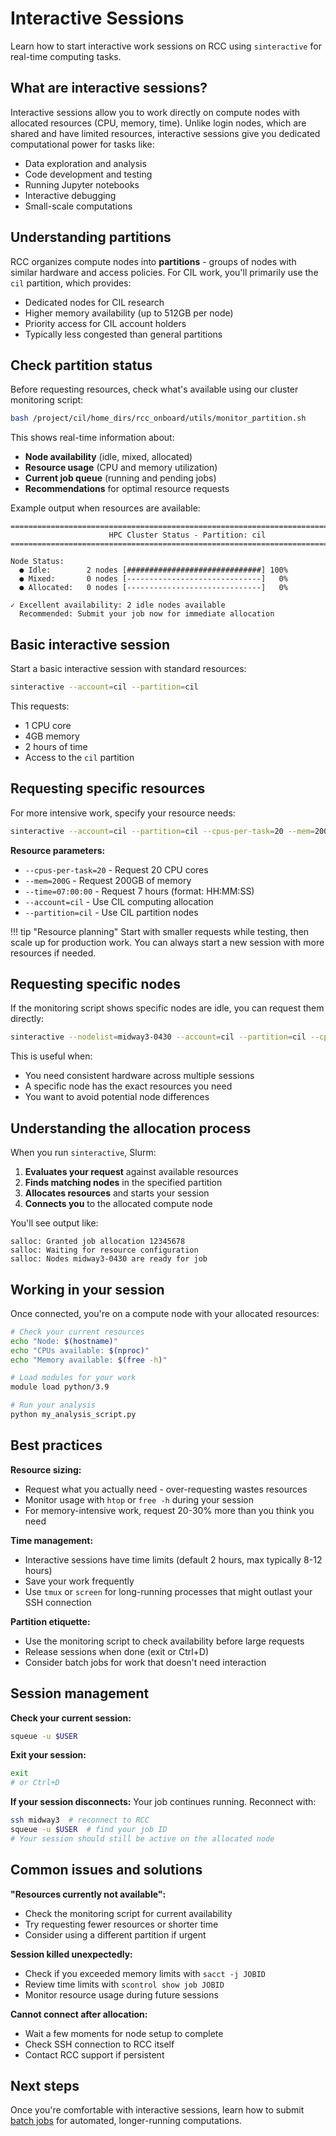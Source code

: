 # Interactive Sessions

Learn how to start interactive work sessions on RCC using `sinteractive` for real-time computing tasks.

## What are interactive sessions?

Interactive sessions allow you to work directly on compute nodes with allocated resources (CPU, memory, time). Unlike login nodes, which are shared and have limited resources, interactive sessions give you dedicated computational power for tasks like:

- Data exploration and analysis
- Code development and testing
- Running Jupyter notebooks
- Interactive debugging
- Small-scale computations

## Understanding partitions

RCC organizes compute nodes into **partitions** - groups of nodes with similar hardware and access policies. For CIL work, you'll primarily use the `cil` partition, which provides:

- Dedicated nodes for CIL research
- Higher memory availability (up to 512GB per node)
- Priority access for CIL account holders
- Typically less congested than general partitions

## Check partition status

Before requesting resources, check what's available using our cluster monitoring script:

```bash
bash /project/cil/home_dirs/rcc_onboard/utils/monitor_partition.sh
```

This shows real-time information about:

- **Node availability** (idle, mixed, allocated)
- **Resource usage** (CPU and memory utilization)
- **Current job queue** (running and pending jobs)
- **Recommendations** for optimal resource requests

Example output when resources are available:
```
================================================================================
                      HPC Cluster Status - Partition: cil
================================================================================

Node Status:
  ● Idle:        2 nodes [##############################] 100%
  ● Mixed:       0 nodes [------------------------------]   0%
  ● Allocated:   0 nodes [------------------------------]   0%

✓ Excellent availability: 2 idle nodes available
  Recommended: Submit your job now for immediate allocation
```

## Basic interactive session

Start a basic interactive session with standard resources:

```bash
sinteractive --account=cil --partition=cil
```

This requests:
- 1 CPU core
- 4GB memory 
- 2 hours of time
- Access to the `cil` partition

## Requesting specific resources

For more intensive work, specify your resource needs:

```bash
sinteractive --account=cil --partition=cil --cpus-per-task=20 --mem=200G --time=07:00:00
```

**Resource parameters:**
- `--cpus-per-task=20` - Request 20 CPU cores
- `--mem=200G` - Request 200GB of memory
- `--time=07:00:00` - Request 7 hours (format: HH:MM:SS)
- `--account=cil` - Use CIL computing allocation
- `--partition=cil` - Use CIL partition nodes

!!! tip "Resource planning"
    Start with smaller requests while testing, then scale up for production work. You can always start a new session with more resources if needed.

## Requesting specific nodes

If the monitoring script shows specific nodes are idle, you can request them directly:

```bash
sinteractive --nodelist=midway3-0430 --account=cil --partition=cil --cpus-per-task=20 --mem=200G --time=07:00:00
```

This is useful when:
- You need consistent hardware across multiple sessions
- A specific node has the exact resources you need
- You want to avoid potential node differences

## Understanding the allocation process

When you run `sinteractive`, Slurm:

1. **Evaluates your request** against available resources
2. **Finds matching nodes** in the specified partition
3. **Allocates resources** and starts your session
4. **Connects you** to the allocated compute node

You'll see output like:
```
salloc: Granted job allocation 12345678
salloc: Waiting for resource configuration
salloc: Nodes midway3-0430 are ready for job
```

## Working in your session

Once connected, you're on a compute node with your allocated resources:

```bash
# Check your current resources
echo "Node: $(hostname)"
echo "CPUs available: $(nproc)"
echo "Memory available: $(free -h)"

# Load modules for your work
module load python/3.9

# Run your analysis
python my_analysis_script.py
```

## Best practices

**Resource sizing:**
- Request what you actually need - over-requesting wastes resources
- Monitor usage with `htop` or `free -h` during your session
- For memory-intensive work, request 20-30% more than you think you need

**Time management:**
- Interactive sessions have time limits (default 2 hours, max typically 8-12 hours)
- Save your work frequently
- Use `tmux` or `screen` for long-running processes that might outlast your SSH connection

**Partition etiquette:**
- Use the monitoring script to check availability before large requests
- Release sessions when done (exit or Ctrl+D)
- Consider batch jobs for work that doesn't need interaction

## Session management

**Check your current session:**
```bash
squeue -u $USER
```

**Exit your session:**
```bash
exit
# or Ctrl+D
```

**If your session disconnects:**
Your job continues running. Reconnect with:
```bash
ssh midway3  # reconnect to RCC
squeue -u $USER  # find your job ID
# Your session should still be active on the allocated node
```

## Common issues and solutions

**"Resources currently not available":**
- Check the monitoring script for current availability
- Try requesting fewer resources or shorter time
- Consider using a different partition if urgent

**Session killed unexpectedly:**
- Check if you exceeded memory limits with `sacct -j JOBID`
- Review time limits with `scontrol show job JOBID`
- Monitor resource usage during future sessions

**Cannot connect after allocation:**
- Wait a few moments for node setup to complete
- Check SSH connection to RCC itself
- Contact RCC support if persistent

## Next steps

Once you're comfortable with interactive sessions, learn how to submit [batch jobs](first-slurm-job.md) for automated, longer-running computations.